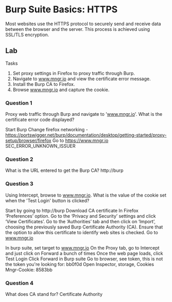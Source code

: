 # Burp Suite Basics: HTTPS
Most websites use the HTTPS protocol to securely send and receive data between the browser and the server. This process is achieved using SSL/TLS encryption.

## Lab
Tasks
1. Set proxy settings in Firefox to proxy traffic through Burp.
2. Navigate to www.mngr.io and view the certificate error message.
3. Install the Burp CA to Firefox.
4. Browse www.mngr.io and capture the cookie.

### Question 1
Proxy web traffic through Burp and navigate to 'www.mngr.io'. What is the certificate error code displayed?

Start Burp
Change firefox networking - https://portswigger.net/burp/documentation/desktop/getting-started/proxy-setup/browser/firefox
Go to https://www.mngr.io
SEC_ERROR_UNKNOWN_ISSUER

### Question 2
What is the URL entered to get the Burp CA?
http://burp

### Question 3
Using Intercept, browse to www.mngr.io. What is the value of the cookie set when the 'Test Login' button is clicked?

Start by going to http://burp
Download CA certificate
In Firefox ‘Preferences’ option. Go to the ‘Privacy and Security’ settings and click ‘View Certificates’. 
Go to the ‘Authorities’ tab and then click on ‘Import’, choosing the previously saved Burp Certificate Authority (CA). 
Ensure that the option to allow this certificate to identify web sites is checked.
Go to www.mngr.io

In burp suite, set target to www.mngr.io
On the Proxy tab, go to Intercept and just click on Forward a bunch of times
Once the web page loads, click Test Login
Click Forward in Burp suite
Go to browser, see token, this is not the token you're looking for: bb0f0d
Open Inspector, storage, Cookies
Mngr-Cookie: 8583bb

### Question 4
What does CA stand for?
Certificate Authority
